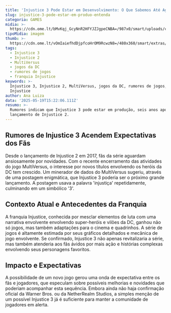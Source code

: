 ```yaml
---
title: 'Injustice 3 Pode Estar em Desenvolvimento: O Que Sabemos Até Agora'
slug: injustice-3-pode-estar-em-produo-entenda
categoria: GAMES
midia: >-
  https://cdn.ome.lt/bMvKqj_GcyNnR2HFYJZJgpeCNBA=/987x0/smart/uploads/conteudo/fotos/OMELETE_CAPA_-_2025-05-19T121300.721.png
tipoMidia: imagem
thumb: >-
  https://cdn.ome.lt/vOmIaiefhdDjpfcoHrOM9RcwzN8=/480x360/smart/extras/conteudos/omelete_THUMB_-_2025-05-19T121334.027.png
tags:
  - Injustice 3
  - Injustice 2
  - MultiVersus
  - jogos da DC
  - rumores de jogos
  - franquia Injustice
keywords: >-
  Injustice 3, Injustice 2, MultiVersus, jogos da DC, rumores de jogos, franquia
  Injustice
author: Ana Luiza
data: '2025-05-19T15:22:06.111Z'
resumo: >-
  Rumores indicam que Injustice 3 pode estar em produção, seis anos após o
  lançamento de Injustice 2.
---
```


## Rumores de Injustice 3 Acendem Expectativas dos Fãs

<blockquote class="twitter-tweet"><a href="https://twitter.com/user/status/1923533805568057403"></a></blockquote>

Desde o lançamento de Injustice 2 em 2017, fãs da série aguardam ansiosamente por novidades. Com o recente encerramento das atividades do jogo MultiVersus, o interesse por novos títulos envolvendo os heróis da DC tem crescido. Um minerador de dados do MultiVersus sugeriu, através de uma postagem enigmática, que Injustice 3 poderia ser o próximo grande lançamento. A postagem usava a palavra 'injustiça' repetidamente, culminando em um simbólico '3'.

## Contexto Atual e Antecedentes da Franquia

A franquia Injustice, conhecida por mesclar elementos de luta com uma narrativa envolvente envolvendo super-heróis e vilões da DC, ganhou não só jogos, mas também adaptações para o cinema e quadrinhos. A série de jogos é altamente estimada por seus gráficos detalhados e mecânica de jogo envolvente. Se confirmado, Injustice 3 não apenas revitalizaria a série, mas também atenderia aos fãs ávidos por mais ação e histórias complexas envolvendo seus personagens favoritos.

## Impacto e Expectativas

A possibilidade de um novo jogo gerou uma onda de expectativa entre os fãs e jogadores, que especulam sobre possíveis melhorias e novidades que poderiam acompanhar esta sequência. Embora ainda não haja confirmação oficial da Warner Bros. ou da NetherRealm Studios, a simples menção de um possível Injustice 3 já é suficiente para manter a comunidade de jogadores em alerta.
